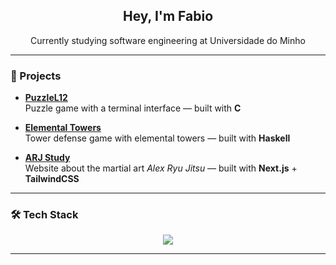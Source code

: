 <h2 align="center">Hey, I'm Fabio</h2>

<p align="center">
  Currently studying software engineering at Universidade do Minho
</p>

---

### 🧩 Projects

- **[PuzzleL12](https://github.com/fabioazv14/PuzzleLI2)**  
  Puzzle game with a terminal interface — built with **C**

- **[Elemental Towers](https://github.com/fabioazv14/ElementalTowers)**  
  Tower defense game with elemental towers — built with **Haskell**

- **[ARJ Study](https://github.com/fabioazv14/ARJStudy)**  
  Website about the martial art *Alex Ryu Jitsu* — built with **Next.js** + **TailwindCSS**

---

### 🛠️ Tech Stack

<p align="center">
  <img src="https://skillicons.dev/icons?i=html,css,tailwind,haskell,c,js,ts,nextjs" />
</p>

---
